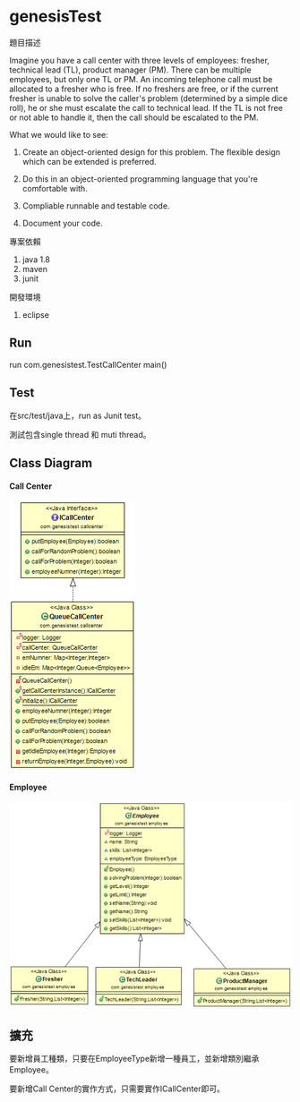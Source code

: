 # genesisTest

題目描述


Imagine you have a call center with three levels of employees: fresher, technical lead (TL), product manager (PM). There can be multiple employees, but only one TL or PM. An incoming telephone call must be allocated to a fresher who is free. If no freshers are free, or if the current fresher is unable to solve the caller's problem (determined by a simple dice roll), he or she must escalate the call to technical lead. If the TL is not free or not able to handle it, then the call should be escalated to the PM.

What we would like to see:

1. Create an object-oriented design for this problem. The flexible design which can be extended is preferred.

2. Do this in an object-oriented programming language that you're comfortable with.

3. Compliable runnable and testable code.

4. Document your code.

專案依賴

1. java 1.8
2. maven
3. junit

開發環境

1. eclipse

## Run

 run com.genesistest.TestCallCenter main()

## Test

在src/test/java上，run as Junit test。

測試包含single thread 和 muti thread。

## Class Diagram

#### Call Center

![CallCenter](https://github.com/RyanHsu1130/genesisTest/blob/master/src/main/java/classDiagram/CallCenter.png)

#### Employee

![Employee](https://github.com/RyanHsu1130/genesisTest/blob/master/src/main/java/classDiagram/Employee.png)

## 擴充

要新增員工種類，只要在EmployeeType新增一種員工，並新增類別繼承Employee。

要新增Call Center的實作方式，只需要實作ICallCenter即可。

